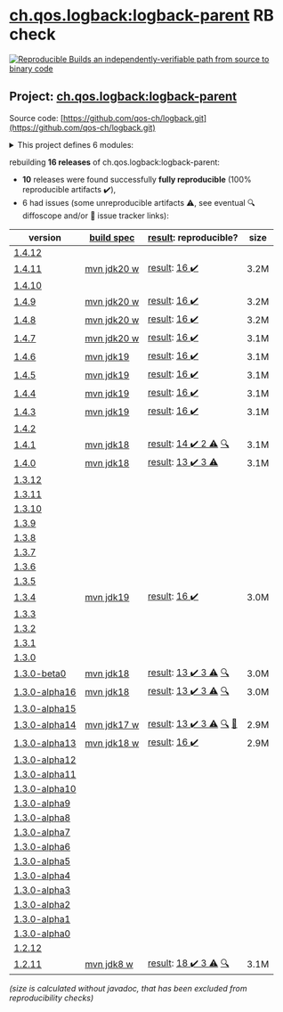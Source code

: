 [ch.qos.logback:logback-parent](https://central.sonatype.com/artifact/ch.qos.logback/logback-parent/versions) RB check
=======

[![Reproducible Builds](https://reproducible-builds.org/images/logos/rb.svg) an independently-verifiable path from source to binary code](https://reproducible-builds.org/)

## Project: [ch.qos.logback:logback-parent](https://central.sonatype.com/artifact/ch.qos.logback/logback-parent/versions)

Source code: [https://github.com/qos-ch/logback.git](https://github.com/qos-ch/logback.git)

<details><summary>This project defines 6 modules:</summary>

* [ch.qos.logback:logback-access](https://central.sonatype.com/artifact/ch.qos.logback/logback-access/1.4.11)
* [ch.qos.logback:logback-classic](https://central.sonatype.com/artifact/ch.qos.logback/logback-classic/1.4.11)
* [ch.qos.logback:logback-core](https://central.sonatype.com/artifact/ch.qos.logback/logback-core/1.4.11)
* [ch.qos.logback:logback-examples](https://central.sonatype.com/artifact/ch.qos.logback/logback-examples/1.4.11)
* [ch.qos.logback:logback-parent](https://central.sonatype.com/artifact/ch.qos.logback/logback-parent/1.4.11)
* [ch.qos.logback:logback-site](https://central.sonatype.com/artifact/ch.qos.logback/logback-site/1.4.11)
</details>

rebuilding **16 releases** of ch.qos.logback:logback-parent:
- **10** releases were found successfully **fully reproducible** (100% reproducible artifacts :heavy_check_mark:),
- 6 had issues (some unreproducible artifacts :warning:, see eventual :mag: diffoscope and/or :memo: issue tracker links):

| version | [build spec](/BUILDSPEC.md) | [result](https://reproducible-builds.org/docs/jvm/): reproducible? | size |
| -- | --------- | ------ | -- |
| [1.4.12](https://central.sonatype.com/artifact/ch.qos.logback/logback-parent/1.4.12/pom) | | | |
| [1.4.11](https://central.sonatype.com/artifact/ch.qos.logback/logback-parent/1.4.11/pom) | [mvn jdk20 w](logback-1.4.11.buildspec) | [result](logback-parent-1.4.11.buildinfo): [16 :heavy_check_mark: ](logback-parent-1.4.11.buildcompare) | 3.2M |
| [1.4.10](https://central.sonatype.com/artifact/ch.qos.logback/logback-parent/1.4.10/pom) | | | |
| [1.4.9](https://central.sonatype.com/artifact/ch.qos.logback/logback-parent/1.4.9/pom) | [mvn jdk20 w](logback-1.4.9.buildspec) | [result](logback-parent-1.4.9.buildinfo): [16 :heavy_check_mark: ](logback-parent-1.4.9.buildcompare) | 3.2M |
| [1.4.8](https://central.sonatype.com/artifact/ch.qos.logback/logback-parent/1.4.8/pom) | [mvn jdk20 w](logback-1.4.8.buildspec) | [result](logback-parent-1.4.8.buildinfo): [16 :heavy_check_mark: ](logback-parent-1.4.8.buildcompare) | 3.2M |
| [1.4.7](https://central.sonatype.com/artifact/ch.qos.logback/logback-parent/1.4.7/pom) | [mvn jdk20 w](logback-1.4.7.buildspec) | [result](logback-parent-1.4.7.buildinfo): [16 :heavy_check_mark: ](logback-parent-1.4.7.buildcompare) | 3.1M |
| [1.4.6](https://central.sonatype.com/artifact/ch.qos.logback/logback-parent/1.4.6/pom) | [mvn jdk19](logback-1.4.6.buildspec) | [result](logback-parent-1.4.6.buildinfo): [16 :heavy_check_mark: ](logback-parent-1.4.6.buildcompare) | 3.1M |
| [1.4.5](https://central.sonatype.com/artifact/ch.qos.logback/logback-parent/1.4.5/pom) | [mvn jdk19](logback-1.4.5.buildspec) | [result](logback-parent-1.4.5.buildinfo): [16 :heavy_check_mark: ](logback-parent-1.4.5.buildcompare) | 3.1M |
| [1.4.4](https://central.sonatype.com/artifact/ch.qos.logback/logback-parent/1.4.4/pom) | [mvn jdk19](logback-1.4.4.buildspec) | [result](logback-parent-1.4.4.buildinfo): [16 :heavy_check_mark: ](logback-parent-1.4.4.buildcompare) | 3.1M |
| [1.4.3](https://central.sonatype.com/artifact/ch.qos.logback/logback-parent/1.4.3/pom) | [mvn jdk19](logback-1.4.3.buildspec) | [result](logback-parent-1.4.3.buildinfo): [16 :heavy_check_mark: ](logback-parent-1.4.3.buildcompare) | 3.1M |
| [1.4.2](https://central.sonatype.com/artifact/ch.qos.logback/logback-parent/1.4.2/pom) | | | |
| [1.4.1](https://central.sonatype.com/artifact/ch.qos.logback/logback-parent/1.4.1/pom) | [mvn jdk18](logback-1.4.1.buildspec) | [result](logback-parent-1.4.1.buildinfo): [14 :heavy_check_mark:  2 :warning:](logback-parent-1.4.1.buildcompare) [:mag:](logback-parent-1.4.1.diffoscope) | 3.1M |
| [1.4.0](https://central.sonatype.com/artifact/ch.qos.logback/logback-parent/1.4.0/pom) | [mvn jdk18](logback-1.4.0.buildspec) | [result](logback-parent-1.4.0.buildinfo): [13 :heavy_check_mark:  3 :warning:](logback-parent-1.4.0.buildcompare) | 3.1M |
| [1.3.12](https://central.sonatype.com/artifact/ch.qos.logback/logback-parent/1.3.12/pom) | | | |
| [1.3.11](https://central.sonatype.com/artifact/ch.qos.logback/logback-parent/1.3.11/pom) | | | |
| [1.3.10](https://central.sonatype.com/artifact/ch.qos.logback/logback-parent/1.3.10/pom) | | | |
| [1.3.9](https://central.sonatype.com/artifact/ch.qos.logback/logback-parent/1.3.9/pom) | | | |
| [1.3.8](https://central.sonatype.com/artifact/ch.qos.logback/logback-parent/1.3.8/pom) | | | |
| [1.3.7](https://central.sonatype.com/artifact/ch.qos.logback/logback-parent/1.3.7/pom) | | | |
| [1.3.6](https://central.sonatype.com/artifact/ch.qos.logback/logback-parent/1.3.6/pom) | | | |
| [1.3.5](https://central.sonatype.com/artifact/ch.qos.logback/logback-parent/1.3.5/pom) | | | |
| [1.3.4](https://central.sonatype.com/artifact/ch.qos.logback/logback-parent/1.3.4/pom) | [mvn jdk19](logback-1.3.4.buildspec) | [result](logback-parent-1.3.4.buildinfo): [16 :heavy_check_mark: ](logback-parent-1.3.4.buildcompare) | 3.0M |
| [1.3.3](https://central.sonatype.com/artifact/ch.qos.logback/logback-parent/1.3.3/pom) | | | |
| [1.3.2](https://central.sonatype.com/artifact/ch.qos.logback/logback-parent/1.3.2/pom) | | | |
| [1.3.1](https://central.sonatype.com/artifact/ch.qos.logback/logback-parent/1.3.1/pom) | | | |
| [1.3.0](https://central.sonatype.com/artifact/ch.qos.logback/logback-parent/1.3.0/pom) | | | |
| [1.3.0-beta0](https://central.sonatype.com/artifact/ch.qos.logback/logback-parent/1.3.0-beta0/pom) | [mvn jdk18](logback-1.3.0-beta0.buildspec) | [result](logback-parent-1.3.0-beta0.buildinfo): [13 :heavy_check_mark:  3 :warning:](logback-parent-1.3.0-beta0.buildcompare) [:mag:](logback-parent-1.3.0-beta0.diffoscope) | 3.0M |
| [1.3.0-alpha16](https://central.sonatype.com/artifact/ch.qos.logback/logback-parent/1.3.0-alpha16/pom) | [mvn jdk18](logback-1.3.0-alpha16.buildspec) | [result](logback-parent-1.3.0-alpha16.buildinfo): [13 :heavy_check_mark:  3 :warning:](logback-parent-1.3.0-alpha16.buildcompare) [:mag:](logback-parent-1.3.0-alpha16.diffoscope) | 3.0M |
| [1.3.0-alpha15](https://central.sonatype.com/artifact/ch.qos.logback/logback-parent/1.3.0-alpha15/pom) | | | |
| [1.3.0-alpha14](https://central.sonatype.com/artifact/ch.qos.logback/logback-parent/1.3.0-alpha14/pom) | [mvn jdk17 w](logback-1.3.0-alpha14.buildspec) | [result](logback-parent-1.3.0-alpha14.buildinfo): [13 :heavy_check_mark:  3 :warning:](logback-parent-1.3.0-alpha14.buildcompare) [:mag:](logback-parent-1.3.0-alpha14.diffoscope) [:memo:](https://github.com/qos-ch/logback/pull/571) | 2.9M |
| [1.3.0-alpha13](https://central.sonatype.com/artifact/ch.qos.logback/logback-parent/1.3.0-alpha13/pom) | [mvn jdk18 w](logback-1.3.0-alpha13.buildspec) | [result](logback-parent-1.3.0-alpha13.buildinfo): [16 :heavy_check_mark: ](logback-parent-1.3.0-alpha13.buildcompare) | 2.9M |
| [1.3.0-alpha12](https://central.sonatype.com/artifact/ch.qos.logback/logback-parent/1.3.0-alpha12/pom) | | | |
| [1.3.0-alpha11](https://central.sonatype.com/artifact/ch.qos.logback/logback-parent/1.3.0-alpha11/pom) | | | |
| [1.3.0-alpha10](https://central.sonatype.com/artifact/ch.qos.logback/logback-parent/1.3.0-alpha10/pom) | | | |
| [1.3.0-alpha9](https://central.sonatype.com/artifact/ch.qos.logback/logback-parent/1.3.0-alpha9/pom) | | | |
| [1.3.0-alpha8](https://central.sonatype.com/artifact/ch.qos.logback/logback-parent/1.3.0-alpha8/pom) | | | |
| [1.3.0-alpha7](https://central.sonatype.com/artifact/ch.qos.logback/logback-parent/1.3.0-alpha7/pom) | | | |
| [1.3.0-alpha6](https://central.sonatype.com/artifact/ch.qos.logback/logback-parent/1.3.0-alpha6/pom) | | | |
| [1.3.0-alpha5](https://central.sonatype.com/artifact/ch.qos.logback/logback-parent/1.3.0-alpha5/pom) | | | |
| [1.3.0-alpha4](https://central.sonatype.com/artifact/ch.qos.logback/logback-parent/1.3.0-alpha4/pom) | | | |
| [1.3.0-alpha3](https://central.sonatype.com/artifact/ch.qos.logback/logback-parent/1.3.0-alpha3/pom) | | | |
| [1.3.0-alpha2](https://central.sonatype.com/artifact/ch.qos.logback/logback-parent/1.3.0-alpha2/pom) | | | |
| [1.3.0-alpha1](https://central.sonatype.com/artifact/ch.qos.logback/logback-parent/1.3.0-alpha1/pom) | | | |
| [1.3.0-alpha0](https://central.sonatype.com/artifact/ch.qos.logback/logback-parent/1.3.0-alpha0/pom) | | | |
| [1.2.12](https://central.sonatype.com/artifact/ch.qos.logback/logback-parent/1.2.12/pom) | | | |
| [1.2.11](https://central.sonatype.com/artifact/ch.qos.logback/logback-parent/1.2.11/pom) | [mvn jdk8 w](logback-1.2.11.buildspec) | [result](logback-parent-1.2.11.buildinfo): [18 :heavy_check_mark:  3 :warning:](logback-parent-1.2.11.buildcompare) [:mag:](logback-parent-1.2.11.diffoscope) | 3.1M |

<i>(size is calculated without javadoc, that has been excluded from reproducibility checks)</i>
